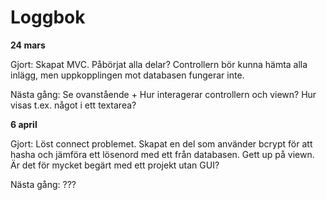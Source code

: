 # Loggbok

**24 mars**

Gjort: Skapat MVC. Påbörjat alla delar? Controllern bör kunna hämta alla inlägg, men uppkopplingen mot databasen fungerar inte.

Nästa gång: Se ovanstående + Hur interagerar controllern och viewn? Hur visas t.ex. något i ett textarea?

**6 april**

Gjort: Löst connect problemet. Skapat en del som använder bcrypt för att hasha och jämföra ett lösenord med ett från databasen. 
Gett up på viewn. Är det för mycket begärt med ett projekt utan GUI?

Nästa gång: ???